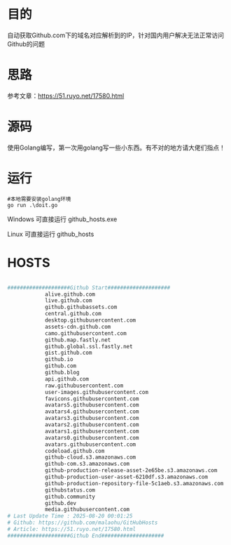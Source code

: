 # 目的
自动获取Github.com下的域名对应解析到的IP，针对国内用户解决无法正常访问Github的问题

# 思路
参考文章：https://51.ruyo.net/17580.html

# 源码
使用Golang编写，第一次用golang写一些小东西。有不对的地方请大佬们指点！

# 运行
```
#本地需要安装golang环境
go run .\doit.go
```

Windows 可直接运行 github_hosts.exe

Linux 可直接运行 github_hosts

# HOSTS

```bash

####################Github Start####################
			alive.github.com
			live.github.com
			github.githubassets.com
			central.github.com
			desktop.githubusercontent.com
			assets-cdn.github.com
			camo.githubusercontent.com
			github.map.fastly.net
			github.global.ssl.fastly.net
			gist.github.com
			github.io
			github.com
			github.blog
			api.github.com
			raw.githubusercontent.com
			user-images.githubusercontent.com
			favicons.githubusercontent.com
			avatars5.githubusercontent.com
			avatars4.githubusercontent.com
			avatars3.githubusercontent.com
			avatars2.githubusercontent.com
			avatars1.githubusercontent.com
			avatars0.githubusercontent.com
			avatars.githubusercontent.com
			codeload.github.com
			github-cloud.s3.amazonaws.com
			github-com.s3.amazonaws.com
			github-production-release-asset-2e65be.s3.amazonaws.com
			github-production-user-asset-6210df.s3.amazonaws.com
			github-production-repository-file-5c1aeb.s3.amazonaws.com
			githubstatus.com
			github.community
			github.dev
			media.githubusercontent.com
# Last Update Time : 2025-08-20 00:01:25 
# Github: https://github.com/malaohu/GitHubHosts 
# Article: https://51.ruyo.net/17580.html 
####################Github End####################

```
